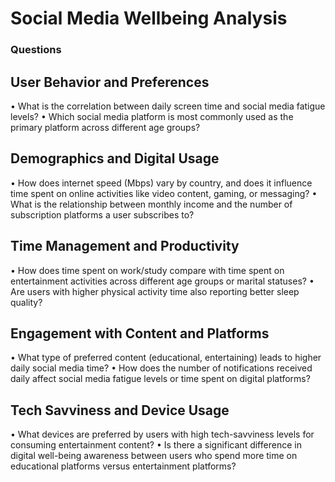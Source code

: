 # Social Media Wellbeing Analysis

### Questions

## User Behavior and Preferences
•	What is the correlation between daily screen time and social media fatigue levels?
•	Which social media platform is most commonly used as the primary platform across different age groups?

## Demographics and Digital Usage
•	How does internet speed (Mbps) vary by country, and does it influence time spent on online activities like video content, gaming, or messaging?
•	What is the relationship between monthly income and the number of subscription platforms a user subscribes to?

## Time Management and Productivity
•	How does time spent on work/study compare with time spent on entertainment activities across different age groups or marital statuses?
•	Are users with higher physical activity time also reporting better sleep quality?

## Engagement with Content and Platforms
•	What type of preferred content (educational, entertaining) leads to higher daily social media time?
•	How does the number of notifications received daily affect social media fatigue levels or time spent on digital platforms?

## Tech Savviness and Device Usage
•	What devices are preferred by users with high tech-savviness levels for consuming entertainment content?
•	Is there a significant difference in digital well-being awareness between users who spend more time on educational platforms versus entertainment platforms?

